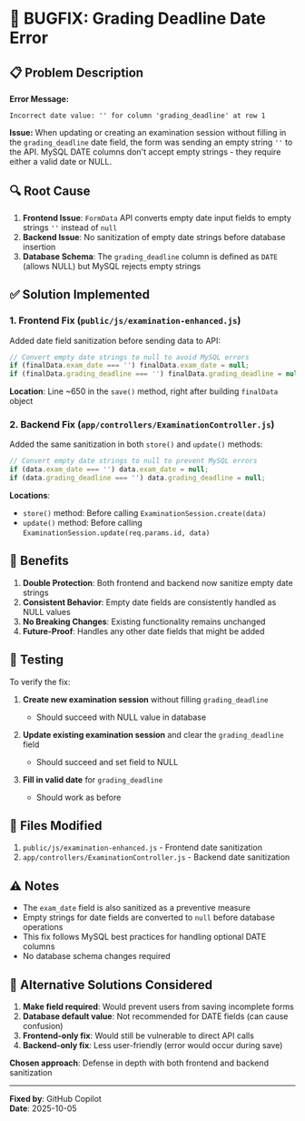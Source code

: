 # 🐛 BUGFIX: Grading Deadline Date Error

## 📋 Problem Description

**Error Message:**
```
Incorrect date value: '' for column 'grading_deadline' at row 1
```

**Issue:**
When updating or creating an examination session without filling in the `grading_deadline` date field, the form was sending an empty string `''` to the API. MySQL DATE columns don't accept empty strings - they require either a valid date or NULL.

## 🔍 Root Cause

1. **Frontend Issue**: `FormData` API converts empty date input fields to empty strings `''` instead of `null`
2. **Backend Issue**: No sanitization of empty date strings before database insertion
3. **Database Schema**: The `grading_deadline` column is defined as `DATE` (allows NULL) but MySQL rejects empty strings

## ✅ Solution Implemented

### 1. Frontend Fix (`public/js/examination-enhanced.js`)

Added date field sanitization before sending data to API:

```javascript
// Convert empty date strings to null to avoid MySQL errors
if (finalData.exam_date === '') finalData.exam_date = null;
if (finalData.grading_deadline === '') finalData.grading_deadline = null;
```

**Location**: Line ~650 in the `save()` method, right after building `finalData` object

### 2. Backend Fix (`app/controllers/ExaminationController.js`)

Added the same sanitization in both `store()` and `update()` methods:

```javascript
// Convert empty date strings to null to prevent MySQL errors
if (data.exam_date === '') data.exam_date = null;
if (data.grading_deadline === '') data.grading_deadline = null;
```

**Locations**:
- `store()` method: Before calling `ExaminationSession.create(data)`
- `update()` method: Before calling `ExaminationSession.update(req.params.id, data)`

## 🎯 Benefits

1. **Double Protection**: Both frontend and backend now sanitize empty date strings
2. **Consistent Behavior**: Empty date fields are consistently handled as NULL values
3. **No Breaking Changes**: Existing functionality remains unchanged
4. **Future-Proof**: Handles any other date fields that might be added

## 🧪 Testing

To verify the fix:

1. **Create new examination session** without filling `grading_deadline`
   - Should succeed with NULL value in database
   
2. **Update existing examination session** and clear the `grading_deadline` field
   - Should succeed and set field to NULL

3. **Fill in valid date** for `grading_deadline`
   - Should work as before

## 📝 Files Modified

1. `public/js/examination-enhanced.js` - Frontend date sanitization
2. `app/controllers/ExaminationController.js` - Backend date sanitization

## ⚠️ Notes

- The `exam_date` field is also sanitized as a preventive measure
- Empty strings for date fields are converted to `null` before database operations
- This fix follows MySQL best practices for handling optional DATE columns
- No database schema changes required

## 🔄 Alternative Solutions Considered

1. **Make field required**: Would prevent users from saving incomplete forms
2. **Database default value**: Not recommended for DATE fields (can cause confusion)
3. **Frontend-only fix**: Would still be vulnerable to direct API calls
4. **Backend-only fix**: Less user-friendly (error would occur during save)

**Chosen approach**: Defense in depth with both frontend and backend sanitization

---

**Fixed by**: GitHub Copilot  
**Date**: 2025-10-05
